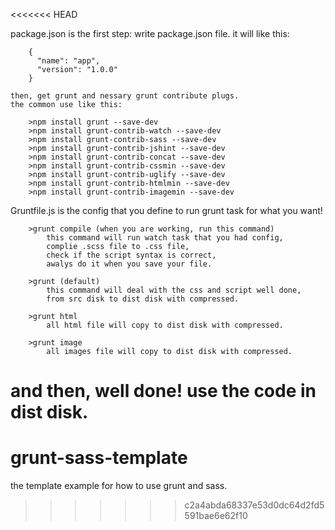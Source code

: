 <<<<<<< HEAD

package.json is the first step:
	write package.json file.
	it will like this:
	
		{
		  "name": "app",
		  "version": "1.0.0"
		}
		
	then, get grunt and nessary grunt contribute plugs.
	the common use like this:
	
		>npm install grunt --save-dev
		>npm install grunt-contrib-watch --save-dev
		>npm install grunt-contrib-sass --save-dev
		>npm install grunt-contrib-jshint --save-dev
		>npm install grunt-contrib-concat --save-dev
		>npm install grunt-contrib-cssmin --save-dev
		>npm install grunt-contrib-uglify --save-dev
		>npm install grunt-contrib-htmlmin --save-dev
		>npm install grunt-contrib-imagemin --save-dev

Gruntfile.js is the config that you define to run grunt task for what you want!

		>grunt compile (when you are working, run this command) 
			this command will run watch task that you had config,
			complie .scss file to .css file,
			check if the script syntax is correct,
			awalys do it when you save your file.

		>grunt (default)
			this command will deal with the css and script well done,
			from src disk to dist disk with compressed.

		>grunt html 
			all html file will copy to dist disk with compressed.

		>grunt image
			all images file will copy to dist disk with compressed.

and then, well done! use the code in dist disk.
=======
# grunt-sass-template
the template example for how to use grunt and sass.
>>>>>>> c2a4abda68337e53d0dc64d2fd5591bae6e62f10
